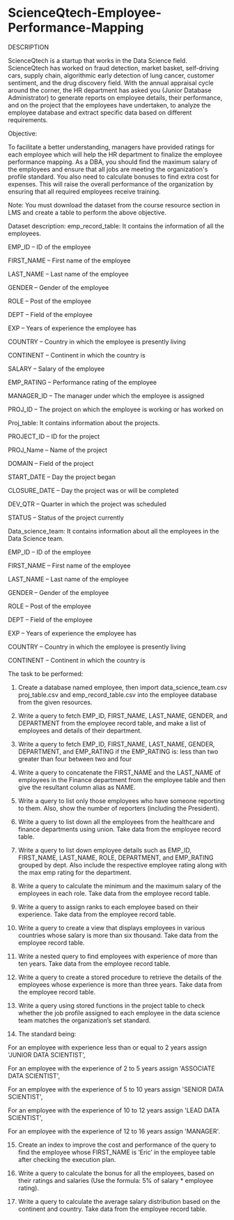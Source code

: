 # ScienceQtech-Employee-Performance-Mapping
DESCRIPTION

ScienceQtech is a startup that works in the Data Science field. ScienceQtech has worked on fraud detection, market basket, self-driving cars, supply chain, algorithmic early detection of lung cancer, customer sentiment, and the drug discovery field. With the annual appraisal cycle around the corner, the HR department has asked you (Junior Database Administrator) to generate reports on employee details, their performance, and on the project that the employees have undertaken, to analyze the employee database and extract specific data based on different requirements.

Objective: 

To facilitate a better understanding, managers have provided ratings for each employee which will help the HR department to finalize the employee performance mapping. As a DBA, you should find the maximum salary of the employees and ensure that all jobs are meeting the organization's profile standard. You also need to calculate bonuses to find extra cost for expenses. This will raise the overall performance of the organization by ensuring that all required employees receive training.

Note: You must download the dataset from the course resource section in LMS and create a table to perform the above objective.

Dataset description:
emp_record_table: It contains the information of all the employees.

EMP_ID – ID of the employee

FIRST_NAME – First name of the employee

LAST_NAME – Last name of the employee

GENDER – Gender of the employee

ROLE – Post of the employee

DEPT – Field of the employee

EXP – Years of experience the employee has

COUNTRY – Country in which the employee is presently living

CONTINENT – Continent in which the country is

SALARY – Salary of the employee

EMP_RATING – Performance rating of the employee

MANAGER_ID – The manager under which the employee is assigned 

PROJ_ID – The project on which the employee is working or has worked on

Proj_table: It contains information about the projects.

PROJECT_ID – ID for the project

PROJ_Name – Name of the project

DOMAIN – Field of the project

START_DATE – Day the project began

CLOSURE_DATE – Day the project was or will be completed

DEV_QTR – Quarter in which the project was scheduled

STATUS – Status of the project currently

Data_science_team: It contains information about all the employees in the Data Science team.

EMP_ID – ID of the employee

FIRST_NAME – First name of the employee

LAST_NAME – Last name of the employee

GENDER – Gender of the employee

ROLE – Post of the employee

DEPT – Field of the employee

EXP – Years of experience the employee has

COUNTRY – Country in which the employee is presently living

CONTINENT – Continent in which the country is

The task to be performed: 

1. Create a database named employee, then import data_science_team.csv proj_table.csv and emp_record_table.csv into the employee database from the given resources.

2. Write a query to fetch EMP_ID, FIRST_NAME, LAST_NAME, GENDER, and DEPARTMENT from the employee record table, and make a list of employees and details of their department.

 

3. Write a query to fetch EMP_ID, FIRST_NAME, LAST_NAME, GENDER, DEPARTMENT, and EMP_RATING if the EMP_RATING is: 
  less than two
  greater than four 
  between two and four

4. Write a query to concatenate the FIRST_NAME and the LAST_NAME of employees in the Finance department from the employee table and then give the resultant column alias as NAME.

5. Write a query to list only those employees who have someone reporting to them. Also, show the number of reporters (including the President).

6. Write a query to list down all the employees from the healthcare and finance departments using union. Take data from the employee record table.

7. Write a query to list down employee details such as EMP_ID, FIRST_NAME, LAST_NAME, ROLE, DEPARTMENT, and EMP_RATING grouped by dept. Also include the respective employee rating along with the max emp rating for the department.

8. Write a query to calculate the minimum and the maximum salary of the employees in each role. Take data from the employee record table.

9. Write a query to assign ranks to each employee based on their experience. Take data from the employee record table.

10. Write a query to create a view that displays employees in various countries whose salary is more than six thousand. Take data from the employee record table.

11. Write a nested query to find employees with experience of more than ten years. Take data from the employee record table.

12. Write a query to create a stored procedure to retrieve the details of the employees whose experience is more than three years. Take data from the employee record table.

13. Write a query using stored functions in the project table to check whether the job profile assigned to each employee in the data science team matches the organization’s set standard.

14. The standard being:

  For an employee with experience less than or equal to 2 years assign 'JUNIOR DATA SCIENTIST',

  For an employee with the experience of 2 to 5 years assign 'ASSOCIATE DATA SCIENTIST',

  For an employee with the experience of 5 to 10 years assign 'SENIOR DATA SCIENTIST',

  For an employee with the experience of 10 to 12 years assign 'LEAD DATA SCIENTIST',

  For an employee with the experience of 12 to 16 years assign 'MANAGER'.

15. Create an index to improve the cost and performance of the query to find the employee whose FIRST_NAME is ‘Eric’ in the employee table after checking the execution plan.

16. Write a query to calculate the bonus for all the employees, based on their ratings and salaries (Use the formula: 5% of salary * employee rating).

17. Write a query to calculate the average salary distribution based on the continent and country. Take data from the employee record table.
